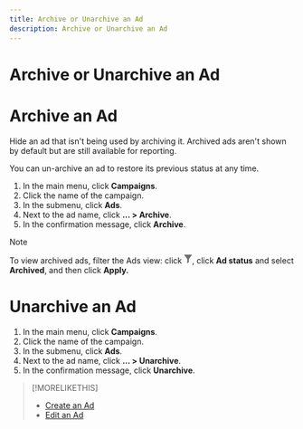 ```yaml
---
title: Archive or Unarchive an Ad
description: Archive or Unarchive an Ad
---
```


# Archive or Unarchive an Ad

# Archive an Ad

Hide an ad that isn't being used by archiving it. Archived ads aren't shown by default but are still available for reporting.

You can un-archive an ad to restore its previous status at any time.

1. In the main menu, click **Campaigns**.
1. Click the name of the campaign.
1. In the submenu, click **Ads**.
1. Next to the ad name, click  **... > Archive**.
1. In the confirmation message, click **Archive**.

>[!NOTE]
>
>To view archived ads, filter the Ads view: click ![Filter button](/help/dsp/assets/filter.png), click **Ad status** and select **Archived**, and then click **Apply.**

# Unarchive an Ad

1. In the main menu, click **Campaigns**.
1. Click the name of the campaign.
1. In the submenu, click **Ads**.
1. Next to the ad name, click  **... > Unarchive**.
1. In the confirmation message, click **Unarchive**.

>[!MORELIKETHIS]
>
>* [Create an Ad](ad-create.md)
>* [Edit an Ad](ad-edit.md)
